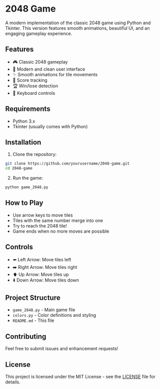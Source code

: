 # 2048 Game

A modern implementation of the classic 2048 game using Python and Tkinter. This version features smooth animations, beautiful UI, and an engaging gameplay experience.

## Features

- 🎮 Classic 2048 gameplay
- 🎨 Modern and clean user interface
- ✨ Smooth animations for tile movements
- 🎯 Score tracking
- 🏆 Win/lose detection
- 🎹 Keyboard controls

## Requirements

- Python 3.x
- Tkinter (usually comes with Python)

## Installation

1. Clone the repository:
```bash
git clone https://github.com/yourusername/2048-game.git
cd 2048-game
```

2. Run the game:
```bash
python game_2048.py
```

## How to Play

- Use arrow keys to move tiles
- Tiles with the same number merge into one
- Try to reach the 2048 tile!
- Game ends when no more moves are possible

## Controls

- ⬅️ Left Arrow: Move tiles left
- ➡️ Right Arrow: Move tiles right
- ⬆️ Up Arrow: Move tiles up
- ⬇️ Down Arrow: Move tiles down

## Project Structure

- `game_2048.py` - Main game file
- `colors.py` - Color definitions and styling
- `README.md` - This file

## Contributing

Feel free to submit issues and enhancement requests!

## License

This project is licensed under the MIT License - see the [LICENSE](LICENSE) file for details. 